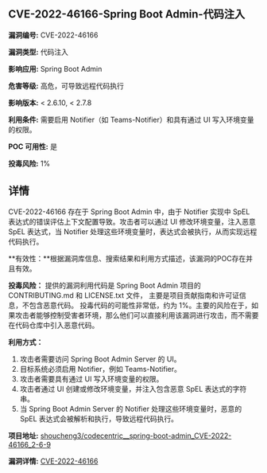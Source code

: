 ## CVE-2022-46166-Spring Boot Admin-代码注入

**漏洞编号:** CVE-2022-46166

**漏洞类型:** 代码注入

**影响应用:** Spring Boot Admin

**危害等级:** 高危，可导致远程代码执行

**影响版本:** < 2.6.10, < 2.7.8

**利用条件:** 需要启用 Notifier（如 Teams-Notifier）和具有通过 UI 写入环境变量的权限。

**POC 可用性:** 是

**投毒风险:** 1%

## 详情

CVE-2022-46166 存在于 Spring Boot Admin 中，由于 Notifier 实现中 SpEL 表达式的错误评估上下文配置导致。攻击者可以通过 UI 修改环境变量，注入恶意 SpEL 表达式，当 Notifier 处理这些环境变量时，表达式会被执行，从而实现远程代码执行。 

**有效性：**根据漏洞库信息、搜索结果和利用方式描述，该漏洞的POC存在并且有效。

**投毒风险：** 提供的漏洞利用代码是 Spring Boot Admin 项目的 CONTRIBUTING.md 和 LICENSE.txt 文件， 主要是项目贡献指南和许可证信息，不包含恶意代码。 投毒代码的可能性非常低，约为 1%。主要的风险在于，如果攻击者能够控制受害者环境，那么他们可以直接利用该漏洞进行攻击，而不需要在代码仓库中引入恶意代码。

**利用方式：**
1.  攻击者需要访问 Spring Boot Admin Server 的 UI。
2.  目标系统必须启用 Notifier，例如 Teams-Notifier。
3.  攻击者需要具有通过 UI 写入环境变量的权限。
4.  攻击者通过 UI 创建或修改环境变量，并注入包含恶意 SpEL 表达式的字符串。
5.  当 Spring Boot Admin Server 的 Notifier 处理这些环境变量时，恶意的 SpEL 表达式会被解析和执行，导致远程代码执行。

**项目地址:** [shoucheng3/codecentric__spring-boot-admin_CVE-2022-46166_2-6-9](https://github.com/shoucheng3/codecentric__spring-boot-admin_CVE-2022-46166_2-6-9)

**漏洞详情:** [CVE-2022-46166](https://nvd.nist.gov/vuln/detail/CVE-2022-46166)